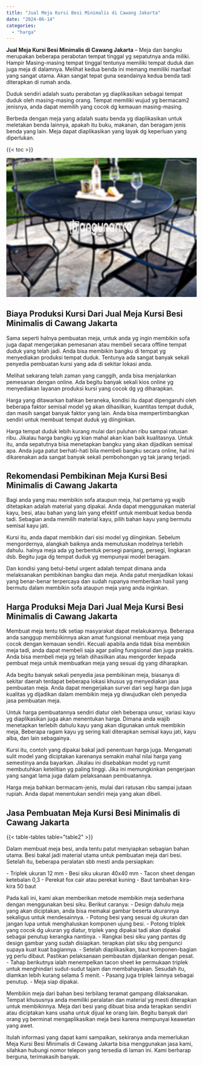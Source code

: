 ```yaml
---
title: "Jual Meja Kursi Besi Minimalis di Cawang Jakarta"
date: "2024-06-14"
categories: 
  - "harga"
---
```


**Jual Meja Kursi Besi Minimalis di Cawang Jakarta** – Meja dan bangku merupakan beberapa perabotan tempat tinggal yg sepatutnya anda miliki. Hampir Masing-masing tempat tinggal tentunya memiliki tempat duduk dan juga meja di dalamnya. Melihat kedua benda ini memang memiliki manfaat yang sangat utama. Akan sangat tepat guna seandainya kedua benda tadi diterapkan di rumah anda.

Duduk sendiri adalah suatu perabotan yg diaplikasikan sebagai tempat duduk oleh masing-masing orang. Tempat memiliki wujud yg bermacam2 jenisnya, anda dapat memilih yang cocok dg kemauan masing-masing.

Berbeda dengan meja yang adalah suatu benda yg diaplikasikan untuk meletakan benda lainnya, apakah itu buku, makanan, dan beragam jenis benda yang lain. Meja dapat diaplikasikan yang layak dg keperluan yang diperlukan.

{{< toc >}}

![Jual Meja Kursi Besi Minimalis di Cawang Jakarta](/images/jual-meja-besi-murah27.png)

## Biaya Produksi Kursi Dari Jual Meja Kursi Besi Minimalis di Cawang Jakarta

Sama seperti halnya pembuatan meja, untuk anda yg ingin membikin sofa juga dapat mengerjakan pemesanan atau membeli secara offline tempat duduk yang telah jadi. Anda bisa membikin bangku di tempat yg menyediakan produksi tempat duduk. Tentunya ada sangat banyak sekali penyedia pembuatan kursi yang ada di sekitar lokasi anda.

Melihat sekarang telah zaman yang canggih, anda bisa menjalankan pemesanan dengan online. Ada begitu banyak sekali kios online yg menyediakan layanan produksi kursi yang cocok dg yg diharapkan.

Harga yang ditawarkan bahkan beraneka, kondisi itu dapat dipengaruhi oleh beberapa faktor semisal model yg akan dihasilkan, kuantitas tempat duduk, dan masih sangat banyak faktor yang lain. Anda bisa mempertimbangkan sendiri untuk membuat tempat duduk yg diinginkan.

Harga tempat duduk lebih kurang mulai dari puluhan ribu sampai ratusan ribu. Jikalau harga bangku yg kian mahal akan kian baik kualitasnya. Untuk itu, anda sepatutnya bisa menetapkan bangku yang akan dijadikan semisal apa. Anda juga patut berhati-hati bila membeli bangku secara online, hal ini dikarenakan ada sangat banyak sekali pembohongan yg tak jarang terjadi.

## Rekomendasi Pembikinan Meja Kursi Besi Minimalis di Cawang Jakarta

Bagi anda yang mau membikin sofa ataupun meja, hal pertama yg wajib ditetapkan adalah material yang dipakai. Anda dapat menggunakan material kayu, besi, atau bahan yang lain yang efektif untuk membuat kedua benda tadi. Sebagian anda memilih material kayu, pilih bahan kayu yang bermutu semisal kayu jati.

Kursi itu, anda dapat membikin dari sisi model yg diinginkan. Sebelum mengordernya, alangkah baiknya anda memutuskan modelnya terlebih dahulu. halnya meja ada yg berbentuk persegi panjang, persegi, lingkaran dsb. Begitu juga dg tempat duduk yg mempunyai model beragam.

Dan kondisi yang betul-betul urgent adalah tempat dimana anda melaksanakan pembikinan bangku dan meja. Anda patut menjadikan lokasi yang benar-benar terpercaya dan sudah rupanya memberikan hasil yang bermutu dalam membikin sofa ataupun meja yang anda inginkan.

## Harga Produksi Meja Dari Jual Meja Kursi Besi Minimalis di Cawang Jakarta

Membuat meja tentu tdk setiap masyarakat dapat melakukannya. Beberapa anda sanggup membikinnya akan amat fungsional membuat meja yang cocok dengan kemauan sendiri. Kecuali apabila anda tidak bisa membikin meja tadi, anda dapat membeli saja agar paling fungsional dan juga praktis. Anda bisa membeli meja yg telah dihasilkan atau mengorder kepada pembuat meja untuk membuatkan meja yang sesuai dg yang diharapkan.

Ada begitu banyak sekali penyedia jasa pembikinan meja, biasanya di sekitar daerah terdapat beberapa lokasi khusus yg menyediakan jasa pembuatan meja. Anda dapat mengerjakan survei dari segi harga dan juga kualitas yg dijadikan dalam membikin meja yg diwujudkan oleh penyedia jasa pembuatan meja.

Untuk harga pembuatannya sendiri diatur oleh beberapa unsur, variasi kayu yg diaplikasikan juga akan menentukan harga. Dimana anda wajib menetapkan terlebih dahulu kayu yang akan digunakan untuk membikin meja, Beberapa ragam kayu yg sering kali diterapkan semisal kayu jati, kayu alba, dan lain sebagainya.

Kursi itu, contoh yang dipakai bakal jadi penentuan harga juga. Mengamati sulit model yang diciptakan karenanya semakin mahal nilai harga yang semestinya anda bayarkan. Jikalau ini disebabkan model yg rumit membutuhkan ketelitian yg paling tinggi. Jika ini memungkinkan pengerjaan yang sangat lama juga dalam pelaksanaan pembuatannya.

Harga meja bahkan bermacam-jenis, mulai dari ratusan ribu sampai jutaan rupiah. Anda dapat menentukan sendiri meja yang akan dibeli.

## Jasa Pembuatan Meja Kursi Besi Minimalis di Cawang Jakarta

{{< table-tables table="table2" >}}

Dalam membuat meja besi, anda tentu patut menyiapkan sebagian bahan utama. Besi bakal jadi material utama untuk pembuatan meja dari besi. Setelah itu, beberapa peralatan sbb mesti anda persiapkan:

\- Triplek ukuran 12 mm - Besi siku ukuran 40x40 mm - Tacon sheet dengan ketebalan 0,3 - Perekat fox cair atau perekat kuning - Baut tambahan kira-kira 50 baut

Pada kali ini, kami akan memberikan metode membikin meja sederhana dengan menggunakan besi siku. Berikut caranya: - Design dahulu meja yang akan diciptakan, anda bisa memakai gambar beserta ukurannya sekaligus untuk mendesainnya. - Potong besi yang sesuai dg ukuran dan jangan lupa untuk menghaluskan komponen ujung besi. - Potong triplek yang cocok dg ukuran yg diatur, triplek yang dipakai tadi akan dipakai sebagai penutup kerangka nantinya. - Rangkai besi siku yang pantas dg design gambar yang sudah disiapkan. terapkan plat siku sbg pengunci supaya kuat kuat bagiannya. - Setelah diaplikasikan, baut komponen-bagian yg perlu dibaut. Pastikan pelaksanaan pembautan dijalankan dengan pesat. - Tahap berikutnya ialah menempelkan tacon sheet ke permukaan triplek untuk menghindari sudut-sudut tajam dan membahayakan. Sesudah itu, diamkan lebih kurang selama 5 menit. - Pasang juga triplek lainnya sebagai penutup. - Meja siap dipakai.

Membikin meja dari bahan besi terbilang teramat gampang dilaksanakan. Tempat khususnya anda memiliki peralatan dan material yg mesti diterapkan untuk membikinnya. Meja dari besi yang dibuat bisa anda terapkan sendiri atau diciptakan kans usaha untuk dijual ke orang lain. Begitu banyak dari orang yg berminat mengaplikasikan meja besi karena mempunyai keawetan yang awet.

Itulah informasi yang dapat kami sampaikan, sekiranya anda memerlukan Meja Kursi Besi Minimalis di Cawang Jakarta bisa menggunakan jasa kami, silahkan hubungi nomor telepon yang tersedia di laman ini. Kami berharap berguna, terimakasih banyak.
